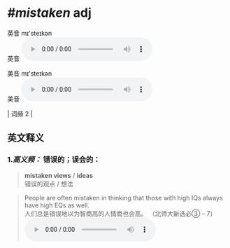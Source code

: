 # ***\#mistaken*** adj
英音 mɪ'steɪkən  
英音
<audio src="./media/mistaken-B.aac" controls="controls"></audio>

美音 mɪ'steɪkən  
美音
<audio src="./media/mistaken.aac" controls="controls"></audio>



| 词频 2 |  

英文释义
---
### 1.*高义频：* **错误的；误会的：**  

 > **mistaken views** / **ideas**  
 > 错误的观点 / 想法    

 > People are often mistaken in thinking that those with high IQs always have high EQs as well.  
 > 人们总是错误地以为智商高的人情商也会高。  （北师大新选必③ – 7）  
<audio src="./media/mistaken-1.aac" controls="controls"></audio>


